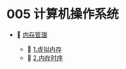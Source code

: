 # 005 计算机操作系统

- 📑 [内存管理](005%20计算机操作系统/内存管理.md)

  - 📄 [1.虚拟内存](005%20计算机操作系统/内存管理/1.虚拟内存.md)
  - 📄 [2.内存时序](005%20计算机操作系统/内存管理/2.内存时序.md)

‍

